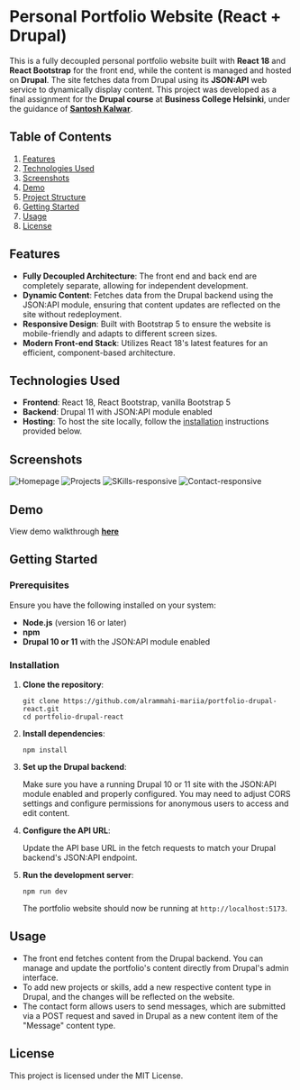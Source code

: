 # Personal Portfolio Website (React + Drupal)

This is a fully decoupled personal portfolio website built with **React 18** and **React Bootstrap** for the front end, while the content is managed and hosted on **Drupal**. The site fetches data from Drupal using its **JSON:API** web service to dynamically display content. This project was developed as a final assignment for the **Drupal course** at **Business College Helsinki**, under the guidance of **[Santosh Kalwar](https://github.com/kalwar)**.

## Table of Contents

1. [Features](#features)
2. [Technologies Used](#technologies-used)
3. [Screenshots](#screenshots)
4. [Demo](#demo)
5. [Project Structure](#project-structure)
6. [Getting Started](#getting-started)
7. [Usage](#usage)
8. [License](#license)

## Features

- **Fully Decoupled Architecture**: The front end and back end are completely separate, allowing for independent development.
- **Dynamic Content**: Fetches data from the Drupal backend using the JSON:API module, ensuring that content updates are reflected on the site without redeployment.
- **Responsive Design**: Built with Bootstrap 5 to ensure the website is mobile-friendly and adapts to different screen sizes.
- **Modern Front-end Stack**: Utilizes React 18's latest features for an efficient, component-based architecture.

## Technologies Used

- **Frontend**: React 18, React Bootstrap, vanilla Bootstrap 5
- **Backend**: Drupal 11 with JSON:API module enabled
- **Hosting**: To host the site locally, follow the [installation](#installation) instructions provided below.

## Screenshots

![Homepage](/screenshots/image.png)
![Projects](/screenshots/image-1.png)
![SKills-responsive](/screenshots/image-2.png)
![Contact-responsive](/screenshots/image-4.png)

## Demo

View demo walkthrough **[here](https://businesscollege-my.sharepoint.com/:v:/g/personal/s2200113_edu_bc_fi/EXd_xnhXGxlIuNq4XOXSZ6EB4ckarUIgwZYfI52qmrXHNA?nav=eyJyZWZlcnJhbEluZm8iOnsicmVmZXJyYWxBcHAiOiJTdHJlYW1XZWJBcHAiLCJyZWZlcnJhbFZpZXciOiJTaGFyZURpYWxvZy1MaW5rIiwicmVmZXJyYWxBcHBQbGF0Zm9ybSI6IldlYiIsInJlZmVycmFsTW9kZSI6InZpZXcifX0%3D&e=kG6ccc)**

## Getting Started

### Prerequisites

Ensure you have the following installed on your system:

- **Node.js** (version 16 or later)
- **npm**
- **Drupal 10 or 11** with the JSON:API module enabled

### Installation

1. **Clone the repository**:

   ```
   git clone https://github.com/alrammahi-mariia/portfolio-drupal-react.git
   cd portfolio-drupal-react
   ```

2. **Install dependencies**:

   ```
   npm install
   ```

3. **Set up the Drupal backend**:

   Make sure you have a running Drupal 10 or 11 site with the JSON:API module enabled and properly configured. You may need to adjust CORS settings and configure permissions for anonymous users to access and edit content.

4. **Configure the API URL**:

   Update the API base URL in the fetch requests to match your Drupal backend's JSON:API endpoint.

5. **Run the development server**:

   ```
   npm run dev
   ```

   The portfolio website should now be running at `http://localhost:5173`.

## Usage

- The front end fetches content from the Drupal backend. You can manage and update the portfolio's content directly from Drupal's admin interface.
- To add new projects or skills, add a new respective content type in Drupal, and the changes will be reflected on the website.
- The contact form allows users to send messages, which are submitted via a POST request and saved in Drupal as a new content item of the "Message" content type.

## License

This project is licensed under the MIT License.
